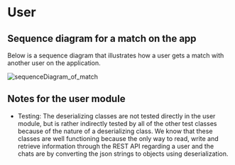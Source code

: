 # User

## Sequence diagram for a match on the app

Below is a sequence diagram that illustrates how a user gets a match with another user on the application.

![sequenceDiagram_of_match](/uploads/710da31f6e281cbdccb37fdd10625543/sequenceDiagram_of_match.png)

## Notes for the user module

- Testing: The deserializing classes are not tested directly in the user module, but is rather indirectly tested by all of the other test classes because of the nature of a deserializing class. We know that these classes are well functioning because the only way to read, write and retrieve information through the REST API regarding a user and the chats are by converting the json strings to objects using deserialization.
